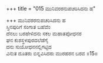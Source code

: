 +++
title = "015 ಮುನಿವರರನುಪಚರಿಸಿದನು ಹ"

+++
ಮುನಿವರರನುಪಚರಿಸಿದನು ಹ  
ಸ್ತಿನಪುರಿಗೆ ಸಂಗಾತ ಬಹೆವೆಂ   
ದೆನಲು ಬರಹೇಳಿದನು ಸಕಲ ಮಹಾತಪೋಧನರ   
ಘನ ಕುಶಸ್ಥಳಪುರದಲೆಡೆಗೈ  
ದನು ಸುಯೋಧನನಲ್ಲಿಗಟ್ಟಿದ   
ವಿನುತ ದೂತರು ಬಿನ್ನವಿಸಿದರು ಮುರಹರನ ಬರವ    ॥15॥